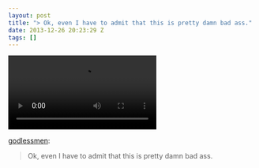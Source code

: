 ```yaml
---
layout: post
title: "> Ok, even I have to admit that this is pretty damn bad ass."
date: 2013-12-26 20:23:29 Z
tags: []
---
```

<video autoplay="autoplay" controls="controls"><source src="http://www.youtube.com/watch?v=aNU31fy7SZA"></video>

[godlessmen](http://godlessmen.tumblr.com/post/71227668141/ok-even-i-have-to-admit-that-this-is-pretty-damn):

> Ok, even I have to admit that this is pretty damn bad ass.
